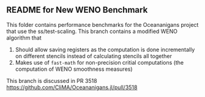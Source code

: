 ## README for New WENO Benchmark
This folder contains performance benchmarks for the Oceananigans project that use the ss/test-scaling.
This branch contains a modified WENO algorithm that

1. Should allow saving registers as the computation is done incrementally on different stencils instead of calculating stencils all together
2. Makes use of `fast-math` for non-precision critial computations (the computation of WENO smoothness measures)

This branch is discussed in PR 3518
https://github.com/CliMA/Oceananigans.jl/pull/3518